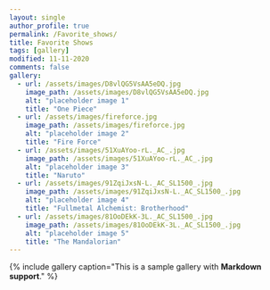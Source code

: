 ```yaml
---
layout: single
author_profile: true
permalink: /Favorite_shows/
title: Favorite Shows
tags: [gallery]
modified: 11-11-2020
comments: false
gallery:
  - url: /assets/images/D8vlQG5VsAA5eDQ.jpg
    image_path: /assets/images/D8vlQG5VsAA5eDQ.jpg
    alt: "placeholder image 1"
    title: "One Piece"
  - url: /assets/images/fireforce.jpg
    image_path: /assets/images/fireforce.jpg
    alt: "placeholder image 2"
    title: "Fire Force"
  - url: /assets/images/51XuAYoo-rL._AC_.jpg
    image_path: /assets/images/51XuAYoo-rL._AC_.jpg
    alt: "placeholder image 3"
    title: "Naruto"  
  - url: /assets/images/91ZqiJxsN-L._AC_SL1500_.jpg
    image_path: /assets/images/91ZqiJxsN-L._AC_SL1500_.jpg
    alt: "placeholder image 4"
    title: "Fullmetal Alchemist: Brotherhood"
  - url: /assets/images/81OoDEkK-3L._AC_SL1500_.jpg
    image_path: /assets/images/81OoDEkK-3L._AC_SL1500_.jpg
    alt: "placeholder image 5"
    title: "The Mandalorian"    
---
```


{% include gallery caption="This is a sample gallery with **Markdown support**." %}

